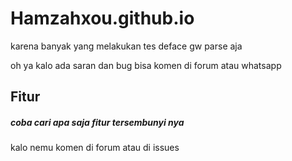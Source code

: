 # Hamzahxou.github.io
<p>karena banyak yang melakukan tes deface gw parse aja</p>
<p>oh ya kalo ada saran dan bug bisa komen di forum atau whatsapp</p>

<h2>Fitur</h2>
<h5>coba cari apa saja fitur tersembunyi nya</h5>
<p>kalo nemu komen di forum atau di issues</p>
 
